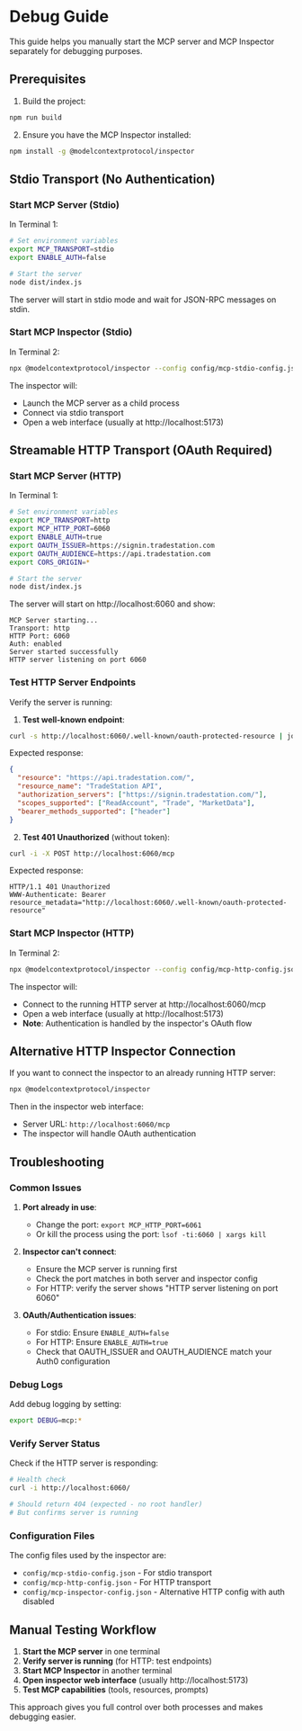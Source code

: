 # Debug Guide

This guide helps you manually start the MCP server and MCP Inspector separately for debugging purposes.

## Prerequisites

1. Build the project:
```bash
npm run build
```

2. Ensure you have the MCP Inspector installed:
```bash
npm install -g @modelcontextprotocol/inspector
```

## Stdio Transport (No Authentication)

### Start MCP Server (Stdio)

In Terminal 1:
```bash
# Set environment variables
export MCP_TRANSPORT=stdio
export ENABLE_AUTH=false

# Start the server
node dist/index.js
```

The server will start in stdio mode and wait for JSON-RPC messages on stdin.

### Start MCP Inspector (Stdio)

In Terminal 2:
```bash
npx @modelcontextprotocol/inspector --config config/mcp-stdio-config.json
```

The inspector will:
- Launch the MCP server as a child process
- Connect via stdio transport
- Open a web interface (usually at http://localhost:5173)

## Streamable HTTP Transport (OAuth Required)

### Start MCP Server (HTTP)

In Terminal 1:
```bash
# Set environment variables
export MCP_TRANSPORT=http
export MCP_HTTP_PORT=6060
export ENABLE_AUTH=true
export OAUTH_ISSUER=https://signin.tradestation.com
export OAUTH_AUDIENCE=https://api.tradestation.com
export CORS_ORIGIN=*

# Start the server
node dist/index.js
```

The server will start on http://localhost:6060 and show:
```
MCP Server starting...
Transport: http
HTTP Port: 6060
Auth: enabled
Server started successfully
HTTP server listening on port 6060
```

### Test HTTP Server Endpoints

Verify the server is running:

1. **Test well-known endpoint**:
```bash
curl -s http://localhost:6060/.well-known/oauth-protected-resource | jq .
```

Expected response:
```json
{
  "resource": "https://api.tradestation.com/",
  "resource_name": "TradeStation API",
  "authorization_servers": ["https://signin.tradestation.com/"],
  "scopes_supported": ["ReadAccount", "Trade", "MarketData"],
  "bearer_methods_supported": ["header"]
}
```

2. **Test 401 Unauthorized** (without token):
```bash
curl -i -X POST http://localhost:6060/mcp
```

Expected response:
```
HTTP/1.1 401 Unauthorized
WWW-Authenticate: Bearer resource_metadata="http://localhost:6060/.well-known/oauth-protected-resource"
```

### Start MCP Inspector (HTTP)

In Terminal 2:
```bash
npx @modelcontextprotocol/inspector --config config/mcp-http-config.json --server mcp-server-oauth-http
```

The inspector will:
- Connect to the running HTTP server at http://localhost:6060/mcp
- Open a web interface (usually at http://localhost:5173)
- **Note**: Authentication is handled by the inspector's OAuth flow

## Alternative HTTP Inspector Connection

If you want to connect the inspector to an already running HTTP server:

```bash
npx @modelcontextprotocol/inspector
```

Then in the inspector web interface:
- Server URL: `http://localhost:6060/mcp`
- The inspector will handle OAuth authentication

## Troubleshooting

### Common Issues

1. **Port already in use**:
   - Change the port: `export MCP_HTTP_PORT=6061`
   - Or kill the process using the port: `lsof -ti:6060 | xargs kill`

2. **Inspector can't connect**:
   - Ensure the MCP server is running first
   - Check the port matches in both server and inspector config
   - For HTTP: verify the server shows "HTTP server listening on port 6060"

3. **OAuth/Authentication issues**:
   - For stdio: Ensure `ENABLE_AUTH=false`
   - For HTTP: Ensure `ENABLE_AUTH=true`
   - Check that OAUTH_ISSUER and OAUTH_AUDIENCE match your Auth0 configuration

### Debug Logs

Add debug logging by setting:
```bash
export DEBUG=mcp:*
```

### Verify Server Status

Check if the HTTP server is responding:
```bash
# Health check
curl -i http://localhost:6060/

# Should return 404 (expected - no root handler)
# But confirms server is running
```

### Configuration Files

The config files used by the inspector are:
- `config/mcp-stdio-config.json` - For stdio transport
- `config/mcp-http-config.json` - For HTTP transport
- `config/mcp-inspector-config.json` - Alternative HTTP config with auth disabled

## Manual Testing Workflow

1. **Start the MCP server** in one terminal
2. **Verify server is running** (for HTTP: test endpoints)
3. **Start MCP Inspector** in another terminal
4. **Open inspector web interface** (usually http://localhost:5173)
5. **Test MCP capabilities** (tools, resources, prompts)

This approach gives you full control over both processes and makes debugging easier. 